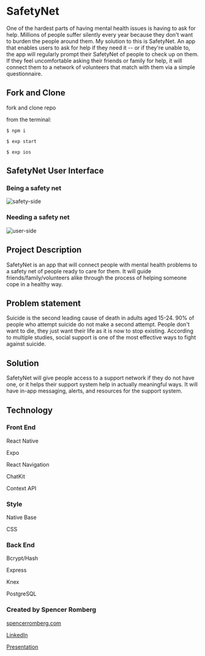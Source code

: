 # SafetyNet


One of the hardest parts of having mental health issues is having to ask for help. Millions of people suffer silently every year because they don't want to burden the people around them. My solution to this is SafetyNet. An app that enables users to ask for help if they need it -- or if they're unable to, the app will regularly prompt their SafetyNet of people to check up on them. If they feel uncomfortable asking their friends or family for help, it will connect them to a network of volunteers that match with them via a simple questionnaire. 

## Fork and Clone
fork and clone repo

from the terminal:
```
$ npm i

$ exp start

$ exp ios
```

## SafetyNet User Interface 
### Being a safety net
![safety-side](https://user-images.githubusercontent.com/33329110/43345739-df9f35a6-91ab-11e8-84b2-de44874c1a26.gif)

### Needing a safety net
![user-side](https://user-images.githubusercontent.com/33329110/43345752-e990089c-91ab-11e8-88a1-42ccc6d29a9d.gif)


## Project Description

SafetyNet is an app that will connect people with mental health problems to a safety net of people ready to care for them. It will guide friends/family/volunteers alike through the process of helping someone cope in a healthy way. 


## Problem statement

Suicide is the second leading cause of death in adults aged 15-24. 90% of people who attempt suicide do not make a second attempt. People don't want to die, they just want their life as it is now to stop existing. According to multiple studies, social support is one of the most effective ways to fight against suicide.

## Solution

SafetyNet will give people access to a support network if they do not have one, or it helps their support system help in actually meaningful ways. It will have in-app messaging, alerts, and resources for the support system.


## Technology

### Front End

React Native 

Expo

React Navigation

ChatKit

Context API

### Style

Native Base

CSS

### Back End

Bcrypt/Hash

Express

Knex

PostgreSQL

### Created by Spencer Romberg

[spencerromberg.com](https://spencerromberg.com)

[LinkedIn](https://www.linkedin.com/in/spencer-romberg/)



[Presentation](https://www.youtube.com/watch?v=lGM80rxSF20) 
